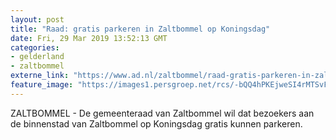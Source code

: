 ```yaml
---
layout: post
title: "Raad: gratis parkeren in Zaltbommel op Koningsdag"
date: Fri, 29 Mar 2019 13:52:13 GMT
categories: 
- gelderland 
- zaltbommel 
externe_link: "https://www.ad.nl/zaltbommel/raad-gratis-parkeren-in-zaltbommel-op-koningsdag~a97d6744/"
feature_image: "https://images1.persgroep.net/rcs/-bQQ4hPKEjweSI4rMTSvFiM1WbY/diocontent/122489840/_fitwidth/400/?appId=21791a8992982cd8da851550a453bd7f&quality=0.7"
---
```


ZALTBOMMEL - De gemeenteraad van Zaltbommel wil dat bezoekers aan de binnenstad van Zaltbommel op Koningsdag gratis kunnen parkeren.
